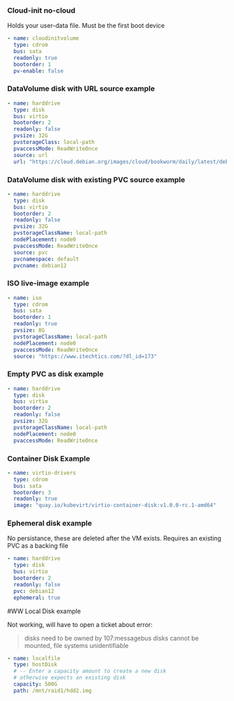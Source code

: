 ### Cloud-init no-cloud 

Holds your user-data file. Must be the first boot device

```yaml
- name: cloudinitvolume
  type: cdrom
  bus: sata
  readonly: true
  bootorder: 1
  pv-enable: false
```

### DataVolume disk with URL source example

```yaml
- name: harddrive
  type: disk
  bus: virtio
  bootorder: 2
  readonly: false
  pvsize: 32G
  pvstorageClass: local-path
  pvaccessMode: ReadWriteOnce
  source: url
  url: "https://cloud.debian.org/images/cloud/bookworm/daily/latest/debian-12-generic-amd64-daily.qcow2"
```

### DataVolume disk with existing PVC source example

```yaml
- name: harddrive
  type: disk
  bus: virtio
  bootorder: 2
  readonly: false
  pvsize: 32G
  pvstorageClassName: local-path
  nodePlacement: node0
  pvaccessMode: ReadWriteOnce
  source: pvc
  pvcnamespace: default
  pvcname: debian12
```

### ISO live-image example

```yaml
- name: iso
  type: cdrom
  bus: sata
  bootorder: 1
  readonly: true
  pvsize: 8G
  pvstorageClassName: local-path
  nodePlacement: node0
  pvaccessMode: ReadWriteOnce
  source: "https://www.itechtics.com/?dl_id=173"
```

### Empty PVC as disk example

```yaml
- name: harddrive
  type: disk
  bus: virtio
  bootorder: 2
  readonly: false
  pvsize: 32G
  pvstorageClassName: local-path
  nodePlacement: node0
  pvaccessMode: ReadWriteOnce
```

### Container Disk Example

```yaml
- name: virtio-drivers
  type: cdrom
  bus: sata
  bootorder: 3
  readonly: true
  image: "quay.io/kubevirt/virtio-container-disk:v1.0.0-rc.1-amd64"
```

### Ephemeral disk example

No persistance, these are deleted after the VM exists. Requires an existing PVC as a backing file

```yaml
- name: harddrive
  type: disk
  bus: virtio
  bootorder: 2
  readonly: false
  pvc: debian12
  ephemeral: true
```

#WW Local Disk example

Not working, will have to open a ticket about error: 
> disks need to be owned by 107:messagebus disks cannot be mounted, file systems unidentifiable

```yaml
- name: localfile
  type: hostDisk
  # -- Enter a capacity amount to create a new disk
  # otherwise expects an existing disk
  capacity: 500G
  path: /mnt/raid1/hdd2.img
```





